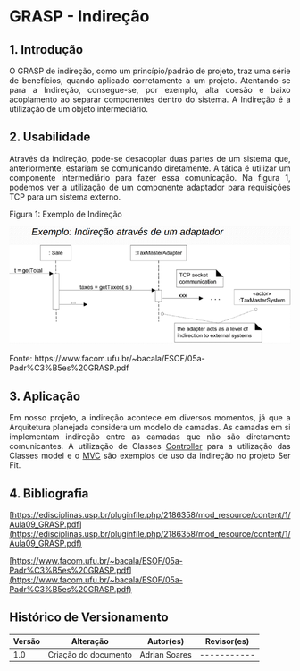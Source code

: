 # GRASP - Indireção

## 1. Introdução

O GRASP de indireção, como um princípio/padrão de projeto, traz uma série de benefícios, quando aplicado corretamente a um projeto. Atentando-se para a Indireção, consegue-se, por exemplo, alta coesão e baixo acoplamento ao separar componentes dentro do sistema. A Indireção é a utilização de um objeto intermediário.

## 2. Usabilidade

Através da indireção, pode-se desacoplar duas partes de um sistema que, anteriormente, estariam se comunicando diretamente. A tática é utilizar um componente intermediário para fazer essa comunicação. Na figura 1, podemos ver a utilização de um componente adaptador para requisições TCP para um sistema externo.

<caption>Figura 1: Exemplo de Indireção</caption>

![ex_grasp_criador](../../assets/grasp/indirecao/indirection_ex.png)

<caption>Fonte: https://www.facom.ufu.br/~bacala/ESOF/05a-Padr%C3%B5es%20GRASP.pdf</caption>

## 3. Aplicação

Em nosso projeto, a indireção acontece em diversos momentos, já que a Arquitetura planejada considera um modelo de camadas. As camadas em si implementam indireção entre as camadas que não são diretamente comunicantes. A utilização de Classes [Controller](#) para a utilização das Classes model e o [MVC](#) são exemplos de uso da indireção no projeto Ser Fit.

## 4. Bibliografia

  [https://edisciplinas.usp.br/pluginfile.php/2186358/mod_resource/content/1/Aula09_GRASP.pdf](https://edisciplinas.usp.br/pluginfile.php/2186358/mod_resource/content/1/Aula09_GRASP.pdf)

  [https://www.facom.ufu.br/~bacala/ESOF/05a-Padr%C3%B5es%20GRASP.pdf](https://www.facom.ufu.br/~bacala/ESOF/05a-Padr%C3%B5es%20GRASP.pdf)

## Histórico de Versionamento

| Versão | Alteração            | Autor(es)       | Revisor(es) |
| ------ | -------------------- | --------------- | ----------- |
| 1.0    | Criação do documento | Adrian Soares   | ----------- |

<style>
    p, caption {
        text-align: justify;
    }
</style>
